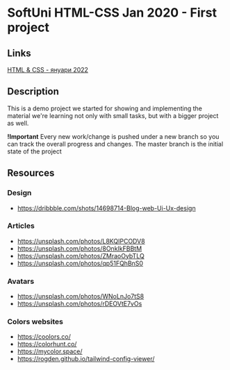 # SoftUni HTML-CSS Jan 2020 - First project

## Links
[HTML & CSS - януари 2022](https://softuni.bg/trainings/3604/html-and-css-january-2022)

## Description
This is a demo project we started for showing and implementing the material we're learning not only with small tasks, but with a bigger project as well.

**!Important** Every new work/change is pushed under a new branch so you can track the overall progress and changes. The master branch is the initial state of the project

## Resources 

### Design
- https://dribbble.com/shots/14698714-Blog-web-Ui-Ux-design

### Articles
- https://unsplash.com/photos/L8KQIPCODV8
- https://unsplash.com/photos/8OnkIkFBBtM
- https://unsplash.com/photos/ZMraoOybTLQ
- https://unsplash.com/photos/qp51FQhBnS0

### Avatars
- https://unsplash.com/photos/WNoLnJo7tS8
- https://unsplash.com/photos/rDEOVtE7vOs

### Colors websites
- https://coolors.co/
- https://colorhunt.co/
- https://mycolor.space/
- https://rogden.github.io/tailwind-config-viewer/